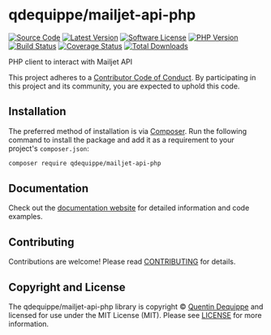 # qdequippe/mailjet-api-php

[![Source Code][badge-source]][source]
[![Latest Version][badge-release]][packagist]
[![Software License][badge-license]][license]
[![PHP Version][badge-php]][php]
[![Build Status][badge-build]][build]
[![Coverage Status][badge-coverage]][coverage]
[![Total Downloads][badge-downloads]][downloads]

PHP client to interact with Mailjet API

This project adheres to a [Contributor Code of Conduct][conduct]. By
participating in this project and its community, you are expected to uphold this
code.


## Installation

The preferred method of installation is via [Composer][]. Run the following
command to install the package and add it as a requirement to your project's
`composer.json`:

```bash
composer require qdequippe/mailjet-api-php
```


## Documentation

Check out the [documentation website][documentation] for detailed information
and code examples.


## Contributing

Contributions are welcome! Please read [CONTRIBUTING][] for details.


## Copyright and License

The qdequippe/mailjet-api-php library is copyright © [Quentin Dequippe](https://dequippe.tech)
and licensed for use under the MIT License (MIT). Please see [LICENSE][] for
more information.


[conduct]: https://github.com/qdequippe/mailjet-api-php/blob/main/.github/CODE_OF_CONDUCT.md
[composer]: http://getcomposer.org/
[documentation]: https://qdequippe.github.io/mailjet-api-php/
[contributing]: https://github.com/qdequippe/mailjet-api-php/blob/main/.github/CONTRIBUTING.md

[badge-source]: http://img.shields.io/badge/source-qdequippe/mailjet--api--php-blue.svg?style=flat-square
[badge-release]: https://img.shields.io/packagist/v/qdequippe/mailjet-api-php.svg?style=flat-square&label=release
[badge-license]: https://img.shields.io/packagist/l/qdequippe/mailjet-api-php.svg?style=flat-square
[badge-php]: https://img.shields.io/packagist/php-v/qdequippe/mailjet-api-php.svg?style=flat-square
[badge-build]: https://github.com/qdequippe/mailjet-api-php/workflows/CI/badge.svg?branch=main
[badge-coverage]: https://img.shields.io/coveralls/github/qdequippe/mailjet-api-php/main.svg?style=flat-square
[badge-downloads]: https://img.shields.io/packagist/dt/qdequippe/mailjet-api-php.svg?style=flat-square&colorB=mediumvioletred

[source]: https://github.com/qdequippe/mailjet-api-php
[packagist]: https://packagist.org/packages/qdequippe/mailjet-api-php
[license]: https://github.com/qdequippe/mailjet-api-php/blob/main/LICENSE
[php]: https://php.net
[build]: https://github.com/qdequippe/mailjet-api-php/actions/workflows/ci.yaml
[coverage]: https://coveralls.io/r/qdequippe/mailjet-api-php?branch=main
[downloads]: https://packagist.org/packages/qdequippe/mailjet-api-php
